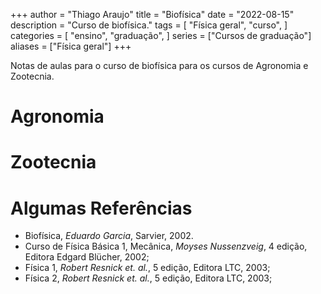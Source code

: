 +++
author = "Thiago Araujo"
title = "Biofísica"
date = "2022-08-15"
description = "Curso de biofísica."
tags = [
    "Física geral",
    "curso",
]
categories = [
    "ensino",
    "graduação",
]
series = ["Cursos de graduação"]
aliases = ["Física geral"]
+++

Notas de aulas para o curso de biofísica para os cursos de Agronomia e Zootecnia.
<!--more-->

# Agronomia

# Zootecnia

# Algumas Referências 

+ Biofísica, _Eduardo Garcia_, Sarvier, 2002.
+ Curso de Física Básica 1, Mecânica, _Moyses Nussenzveig_, 4 edição,
  Editora Edgard Blücher, 2002;
+ Física 1, _Robert Resnick et. al._, 5 edição, Editora LTC, 2003;
+ Física 2, _Robert Resnick et. al._, 5 edição, Editora LTC, 2003;

